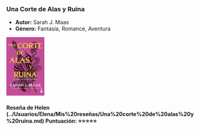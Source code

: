 ### **Una Corte de Alas y Ruina**  
- **Autor:** Sarah J. Maas  
- **Género:** Fantasía, Romance, Aventura  
<img src="../Imagenes/Una corte de alas y ruina.jpg" alt="Una corte de alas y ruina" width="100" />

#### Reseña de Helen (../Usuarios/Elena/Mis%20reseñas/Una%20corte%20de%20alas%20y%20ruina.md) **Puntuación:** ⭐⭐⭐⭐⭐ 
